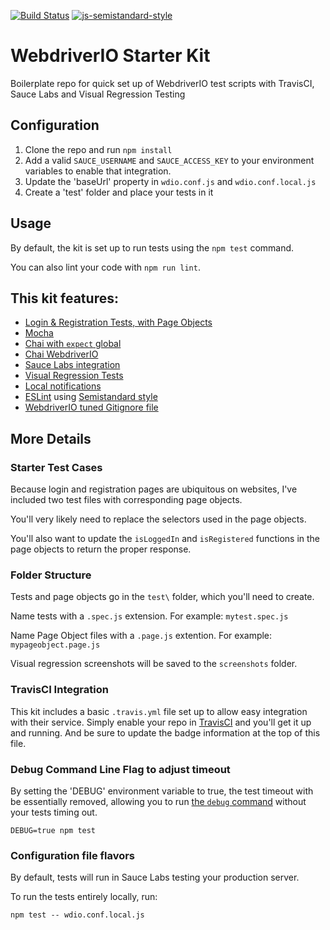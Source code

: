 [![Build Status](https://travis-ci.org/klamping/wdio-starter-kit.svg?branch=master)](https://travis-ci.org/klamping/wdio-starter-kit)
[![js-semistandard-style](https://img.shields.io/badge/code%20style-semistandard-brightgreen.svg?style=flat-square)](https://github.com/Flet/semistandard)

# WebdriverIO Starter Kit

Boilerplate repo for quick set up of WebdriverIO test scripts with TravisCI, Sauce Labs and Visual Regression Testing

## Configuration

1. Clone the repo and run `npm install`
2. Add a valid `SAUCE_USERNAME` and `SAUCE_ACCESS_KEY` to your environment variables to enable that integration.
3. Update the 'baseUrl' property in `wdio.conf.js` and `wdio.conf.local.js`
4. Create a 'test' folder and place your tests in it

## Usage

By default, the kit is set up to run tests using the `npm test` command.

You can also lint your code with `npm run lint`.

## This kit features:

- [Login & Registration Tests, with Page Objects](#starter-test-cases)
- [Mocha](http://mochajs.org/)
- [Chai with `expect` global](http://chaijs.com/guide/styles/#expect)
- [Chai WebdriverIO](https://github.com/marcodejongh/chai-webdriverio)
- [Sauce Labs integration](http://webdriver.io/guide/usage/cloudservices.html#Sauce-Labs)
- [Visual Regression Tests](https://github.com/zinserjan/wdio-visual-regression-service)
- [Local notifications](http://blog.kevinlamping.com/continuous-local-webdriverio-testing-with-onchange-and-node-notifier-watching/)
- [ESLint](http://eslint.org/) using [Semistandard style](https://github.com/Flet/semistandard)
- [WebdriverIO tuned Gitignore file](https://github.com/klamping/wdio-starter-kit/blob/master/.gitignore#L61)

## More Details

### Starter Test Cases

Because login and registration pages are ubiquitous on websites, I've included two test files with corresponding page objects.

You'll very likely need to replace the selectors used in the page objects.

You'll also want to update the `isLoggedIn` and `isRegistered` functions in the page objects to return the proper response.

### Folder Structure

Tests and page objects go in the `test\` folder, which you'll need to create.

Name tests with a `.spec.js` extension. For example: `mytest.spec.js`

Name Page Object files with a `.page.js` extention.  For example: `mypageobject.page.js`

Visual regression screenshots will be saved to the `screenshots` folder.

### TravisCI Integration

This kit includes a basic `.travis.yml` file set up to allow easy integration with their service. Simply enable your repo in [TravisCI](https://travis-ci.org/) and you'll get it up and running. And be sure to update the badge information at the top of this file.

### Debug Command Line Flag to adjust timeout

By setting the 'DEBUG' environment variable to true, the test timeout with be essentially removed, allowing you to run [the `debug` command](https://www.youtube.com/watch?v=xWwP-3B_YyE&lc=z12gw1vqpu2sunjeq222hrsxstf3glohh04) without your tests timing out. 

`DEBUG=true npm test`

### Configuration file flavors

By default, tests will run in Sauce Labs testing your production server.

To run the tests entirely locally, run:

`npm test -- wdio.conf.local.js`